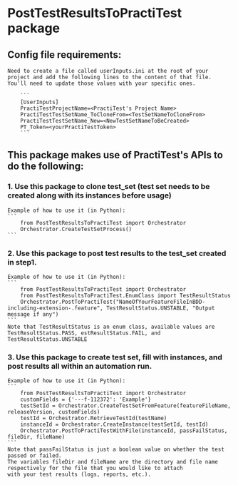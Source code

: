 # PostTestResultsToPractiTest package

## Config file requirements: 
    Need to create a file called userInputs.ini at the root of your project and add the following lines to the content of that file.  You'll need to update those values with your specific ones. 
    
        ```
        [UserInputs]
        PractiTestProjectName=<PractiTest's Project Name>
        PractiTestTestSetName_ToCloneFrom=<TestSetNameToCloneFrom>
        PractiTestTestSetName_New=<NewTestSetNameToBeCreated>
        PT_Token=<yourPractiTestToken>
        ```


## This package makes use of PractiTest's APIs to do the following:

### 1. Use this package to clone test_set (test set needs to be created along with its instances before usage)

    Example of how to use it (in Python):
    ```
        from PostTestResultsToPractiTest import Orchestrator
        Orchestrator.CreateTestSetProcess()
    ```

### 2. Use this package to post test results to the test_set created in step1.

    Example of how to use it (in Python):
    ```
        from PostTestResultsToPractiTest import Orchestrator
        from PostTestResultsToPractiTest.EnumClass import TestResultStatus
        Orchestrator.PostToPractiTest("NameOfYourFeatureFileInBDD-including-extension-.feature", TestResultStatus.UNSTABLE, "Output message if any")
    ```
    Note that TestResultStatus is an enum class, available values are TestResultStatus.PASS, estResultStatus.FAIL, and TestResultStatus.UNSTABLE

### 3. Use this package to create test set, fill with instances, and post results all within an automation run.

    Example of how to use it (in Python):
    ```
        from PostTestResultsToPractiTest import Orchestrator
        customFields = {'---f-112372': 'Example'}
        testSetId = Orchestrator.CreateTestSetFromFeature(featureFileName, releaseVersion, customFields)
        testId = Orchestrator.RetrieveTestId(testName)
        instanceId = Orchestrator.CreateInstance(testSetId, testId)
        Orchestrator.PostToPractiTestWithFile(instanceId, passFailStatus, fileDir, fileName)
    ```
    Note that passFailStatus is just a boolean value on whether the test passed or failed.
    The variables fileDir and fileName are the directory and file name respectively for the file that you would like to attach
    with your test results (logs, reports, etc.).